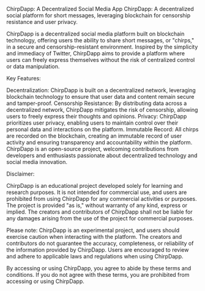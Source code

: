 ChirpDapp: A Decentralized Social Media App
ChirpDapp: A decentralized social platform for short messages, leveraging blockchain for censorship resistance and user privacy.

ChirpDapp is a decentralized social media platform built on blockchain technology, offering users the ability to share short messages, or "chirps," in a secure and censorship-resistant environment. Inspired by the simplicity and immediacy of Twitter, ChirpDapp aims to provide a platform where users can freely express themselves without the risk of centralized control or data manipulation.

Key Features:

Decentralization: ChirpDapp is built on a decentralized network, leveraging blockchain technology to ensure that user data and content remain secure and tamper-proof. Censorship Resistance: By distributing data across a decentralized network, ChirpDapp mitigates the risk of censorship, allowing users to freely express their thoughts and opinions. Privacy: ChirpDapp prioritizes user privacy, enabling users to maintain control over their personal data and interactions on the platform. Immutable Record: All chirps are recorded on the blockchain, creating an immutable record of user activity and ensuring transparency and accountability within the platform. ChirpDapp is an open-source project, welcoming contributions from developers and enthusiasts passionate about decentralized technology and social media innovation.

Disclaimer:

ChirpDapp is an educational project developed solely for learning and research purposes. It is not intended for commercial use, and users are prohibited from using ChirpDapp for any commercial activities or purposes. The project is provided "as is," without warranty of any kind, express or implied. The creators and contributors of ChirpDapp shall not be liable for any damages arising from the use of the project for commercial purposes.

Please note: ChirpDapp is an experimental project, and users should exercise caution when interacting with the platform. The creators and contributors do not guarantee the accuracy, completeness, or reliability of the information provided by ChirpDapp. Users are encouraged to review and adhere to applicable laws and regulations when using ChirpDapp.

By accessing or using ChirpDapp, you agree to abide by these terms and conditions. If you do not agree with these terms, you are prohibited from accessing or using ChirpDapp.
